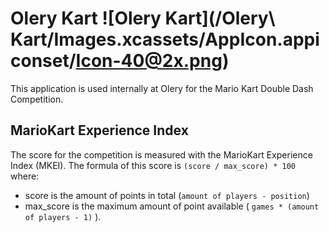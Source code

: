 # Olery Kart ![Olery Kart](/Olery\ Kart/Images.xcassets/AppIcon.appiconset/Icon-40@2x.png)
This application is used internally at Olery for the Mario Kart Double Dash
Competition.

## MarioKart Experience Index
The score for the competition is measured with the MarioKart Experience
Index (MKEI).
The formula of this score is `(score / max_score) * 100` where:
* score is the amount of points in total (`amount of players - position`)
* max_score is the maximum amount of point available ( `games * (amount of players - 1)` ).
